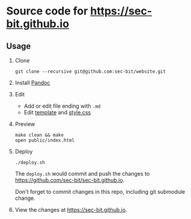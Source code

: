 # Source code for https://sec-bit.github.io

## Usage

1. Clone

    ```
    git clone --recursive git@github.com:sec-bit/website.git
    ```

2. Install [Pandoc](https://pandoc.org/installing.html)

3. Edit

    - Add or edit file ending with `.md`
    - Edit [template](./template) and [style.css](resources/style.css)

4. Preview

    ```
    make clean && make
    open public/index.html
    ```

5. Deploy

    ```
    ./deploy.sh
    ```

    The `deploy.sh` would commit and push the changes to https://github.com/sec-bit/sec-bit.github.io.

    Don't forget to commit changes in this repo, including git submodule change.

6. View the changes at https://sec-bit.github.io.